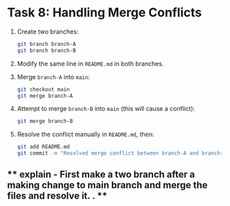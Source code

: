# **Task 8: Handling Merge Conflicts**
1. Create two branches:  
   ```bash
   git branch branch-A
   git branch branch-B
   ```

2. Modify the same line in `README.md` in both branches.  
3. Merge `branch-A` into `main`:  
   ```bash
   git checkout main
   git merge branch-A
   ```
4. Attempt to merge `branch-B` into `main` (this will cause a conflict):  
   ```bash
   git merge branch-B
   ```
5. Resolve the conflict manually in `README.md`, then:  
   ```bash
   git add README.md
   git commit -m "Resolved merge conflict between branch-A and branch-B"
   ```
  ##  ** explain - First make a two branch after a making change to main branch and merge the files and resolve it. . **   

